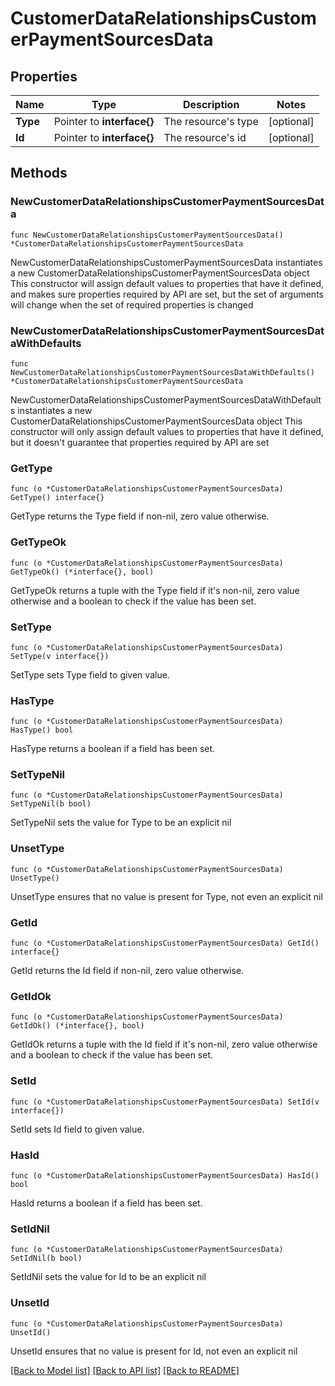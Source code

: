 # CustomerDataRelationshipsCustomerPaymentSourcesData

## Properties

Name | Type | Description | Notes
------------ | ------------- | ------------- | -------------
**Type** | Pointer to **interface{}** | The resource&#39;s type | [optional] 
**Id** | Pointer to **interface{}** | The resource&#39;s id | [optional] 

## Methods

### NewCustomerDataRelationshipsCustomerPaymentSourcesData

`func NewCustomerDataRelationshipsCustomerPaymentSourcesData() *CustomerDataRelationshipsCustomerPaymentSourcesData`

NewCustomerDataRelationshipsCustomerPaymentSourcesData instantiates a new CustomerDataRelationshipsCustomerPaymentSourcesData object
This constructor will assign default values to properties that have it defined,
and makes sure properties required by API are set, but the set of arguments
will change when the set of required properties is changed

### NewCustomerDataRelationshipsCustomerPaymentSourcesDataWithDefaults

`func NewCustomerDataRelationshipsCustomerPaymentSourcesDataWithDefaults() *CustomerDataRelationshipsCustomerPaymentSourcesData`

NewCustomerDataRelationshipsCustomerPaymentSourcesDataWithDefaults instantiates a new CustomerDataRelationshipsCustomerPaymentSourcesData object
This constructor will only assign default values to properties that have it defined,
but it doesn't guarantee that properties required by API are set

### GetType

`func (o *CustomerDataRelationshipsCustomerPaymentSourcesData) GetType() interface{}`

GetType returns the Type field if non-nil, zero value otherwise.

### GetTypeOk

`func (o *CustomerDataRelationshipsCustomerPaymentSourcesData) GetTypeOk() (*interface{}, bool)`

GetTypeOk returns a tuple with the Type field if it's non-nil, zero value otherwise
and a boolean to check if the value has been set.

### SetType

`func (o *CustomerDataRelationshipsCustomerPaymentSourcesData) SetType(v interface{})`

SetType sets Type field to given value.

### HasType

`func (o *CustomerDataRelationshipsCustomerPaymentSourcesData) HasType() bool`

HasType returns a boolean if a field has been set.

### SetTypeNil

`func (o *CustomerDataRelationshipsCustomerPaymentSourcesData) SetTypeNil(b bool)`

 SetTypeNil sets the value for Type to be an explicit nil

### UnsetType
`func (o *CustomerDataRelationshipsCustomerPaymentSourcesData) UnsetType()`

UnsetType ensures that no value is present for Type, not even an explicit nil
### GetId

`func (o *CustomerDataRelationshipsCustomerPaymentSourcesData) GetId() interface{}`

GetId returns the Id field if non-nil, zero value otherwise.

### GetIdOk

`func (o *CustomerDataRelationshipsCustomerPaymentSourcesData) GetIdOk() (*interface{}, bool)`

GetIdOk returns a tuple with the Id field if it's non-nil, zero value otherwise
and a boolean to check if the value has been set.

### SetId

`func (o *CustomerDataRelationshipsCustomerPaymentSourcesData) SetId(v interface{})`

SetId sets Id field to given value.

### HasId

`func (o *CustomerDataRelationshipsCustomerPaymentSourcesData) HasId() bool`

HasId returns a boolean if a field has been set.

### SetIdNil

`func (o *CustomerDataRelationshipsCustomerPaymentSourcesData) SetIdNil(b bool)`

 SetIdNil sets the value for Id to be an explicit nil

### UnsetId
`func (o *CustomerDataRelationshipsCustomerPaymentSourcesData) UnsetId()`

UnsetId ensures that no value is present for Id, not even an explicit nil

[[Back to Model list]](../README.md#documentation-for-models) [[Back to API list]](../README.md#documentation-for-api-endpoints) [[Back to README]](../README.md)



